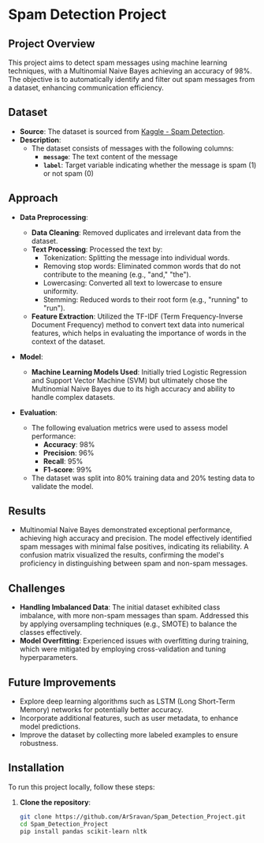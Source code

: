# Spam Detection Project

## Project Overview
This project aims to detect spam messages using machine learning techniques, with a Multinomial Naive Bayes  achieving an accuracy of 98%. The objective is to automatically identify and filter out spam messages from a dataset, enhancing communication efficiency.

## Dataset
- **Source**: The dataset is sourced from [Kaggle - Spam Detection](https://www.kaggle.com/datasets/uciml/sms-spam-collection-dataset).
- **Description**: 
  - The dataset consists of messages with the following columns:
    - **`message`**: The text content of the message
    - **`label`**: Target variable indicating whether the message is spam (1) or not spam (0)

## Approach
- **Data Preprocessing**:
  - **Data Cleaning**: Removed duplicates and irrelevant data from the dataset.
  - **Text Processing**: Processed the text by:
    - Tokenization: Splitting the message into individual words.
    - Removing stop words: Eliminated common words that do not contribute to the meaning (e.g., "and," "the").
    - Lowercasing: Converted all text to lowercase to ensure uniformity.
    - Stemming: Reduced words to their root form (e.g., "running" to "run").
  - **Feature Extraction**: Utilized the TF-IDF (Term Frequency-Inverse Document Frequency) method to convert text data into numerical features, which helps in evaluating the importance of words in the context of the dataset.
  
- **Model**:
  - **Machine Learning Models Used**: Initially tried Logistic Regression and Support Vector Machine (SVM) but ultimately chose the Multinomial Naive Bayes  due to its high accuracy and ability to handle complex datasets.

- **Evaluation**:
  - The following evaluation metrics were used to assess model performance:
    - **Accuracy**: 98%
    - **Precision**: 96%
    - **Recall**: 95%
    - **F1-score**: 99%
  - The dataset was split into 80% training data and 20% testing data to validate the model.

## Results
- Multinomial Naive Bayes  demonstrated exceptional performance, achieving high accuracy and precision. The model effectively identified spam messages with minimal false positives, indicating its reliability. A confusion matrix visualized the results, confirming the model's proficiency in distinguishing between spam and non-spam messages.

## Challenges
- **Handling Imbalanced Data**: The initial dataset exhibited class imbalance, with more non-spam messages than spam. Addressed this by applying oversampling techniques (e.g., SMOTE) to balance the classes effectively.
- **Model Overfitting**: Experienced issues with overfitting during training, which were mitigated by employing cross-validation and tuning hyperparameters.

## Future Improvements
- Explore deep learning algorithms such as LSTM (Long Short-Term Memory) networks for potentially better accuracy.
- Incorporate additional features, such as user metadata, to enhance model predictions.
- Improve the dataset by collecting more labeled examples to ensure robustness.

## Installation
To run this project locally, follow these steps:

1. **Clone the repository**:
   ```bash
   git clone https://github.com/ArSravan/Spam_Detection_Project.git
   cd Spam_Detection_Project
   pip install pandas scikit-learn nltk


